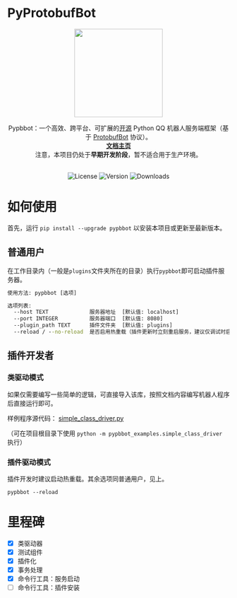 # PyProtobufBot

<p align="center">
  <img src="https://pypbbot.kale1d0.space/assets/logo_large.png" width="200">
</p>
<div align="center">
Pypbbot：一个高效、跨平台、可扩展的<a href="https://github.com/PHIKN1GHT/pypbbot">开源</a> Python QQ 机器人服务端框架（基于 <a href="https://github.com/ProtobufBot/onebot_idl">
  ProtobufBot</a> 协议）。<br/>
<a href="https://pypbbot.kale1d0.space/"><b>文档主页</b></a><br/>
注意，本项目仍处于<b>早期开发阶段</b>，暂不适合用于生产环境。
</div>
<br/>
<p align="center">
  <img alt="License" src="https://img.shields.io/badge/license-MIT-blue.svg" />
  <img alt="Version" src="https://img.shields.io/pypi/v/pypbbot.svg" />
  <img alt="Downloads" src="https://img.shields.io/pypi/dm/pypbbot" />
</p>

# 如何使用

首先，运行 `pip install --upgrade pypbbot` 以安装本项目或更新至最新版本。

## 普通用户

在工作目录内（一般是`plugins`文件夹所在的目录）执行`pypbbot`即可启动插件服务器。

```cmd
使用方法: pypbbot [选项]

选项列表:
  --host TEXT             服务器地址  [默认值: localhost]
  --port INTEGER          服务器端口  [默认值: 8080]
  --plugin_path TEXT      插件文件夹  [默认值: plugins]
  --reload / --no-reload  是否启用热重载（插件更新时立刻重启服务，建议仅调试时启用）  [默认值: no-reload]
```

## 插件开发者

### 类驱动模式

如果仅需要编写一些简单的逻辑，可直接导入该库，按照文档内容编写机器人程序后直接运行即可。

样例程序源代码： [simple_class_driver.py](https://github.com/PHIKN1GHT/pypbbot/blob/main/pypbbot_examples/simple_class_driver.py)

（可在项目根目录下使用 `python -m pypbbot_examples.simple_class_driver` 执行）

### 插件驱动模式

插件开发时建议启动热重载。其余选项同普通用户，见上。

`pypbbot --reload`

# 里程碑

- [x] 类驱动器
- [x] 测试组件
- [x] 插件化
- [x] 事务处理
- [x] 命令行工具：服务启动
- [ ] 命令行工具：插件安装
